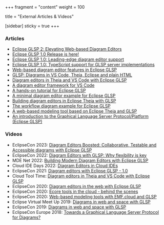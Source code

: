 +++
fragment = "content"
weight = 100

title = "External Articles & Videos"

[sidebar]
  sticky = true
+++

### Articles

* <a target="_blank" href="https://eclipsesource.com/blogs/2024/01/31/eclipse-glsp-2-elevating-web-based-diagram-editors/">Eclipse GLSP 2: Elevating Web-based Diagram Editors</a>
* <a target="_blank" href="https://eclipsesource.com/blogs/2022/07/06/eclipse-glsp-1-0-release-is-here/">Eclipse GLSP 1.0 Release is here!</a>
* <a target="_blank" href="https://eclipsesource.com/blogs/2022/07/14/eclipse-glsp-1-0-leading-edge-diagram-editor-support/">Eclipse GLSP 1.0: Leading-edge diagram editor support</a>
* <a target="_blank" href="https://eclipsesource.com/blogs/2022/07/20/eclipse-glsp-1-0-typescript-support-for-glsp-server-implementations/">Eclipse GLSP 1.0: TypeScript support for GLSP server implementations</a>
* <a target="_blank" href="https://eclipsesource.com/blogs/2021/02/10/web-based-diagram-editor-features-in-eclipse-glsp/">Web-based diagram editor features in Eclipse GLSP</a>
* <a target="_blank" href="https://eclipsesource.com/blogs/2021/01/27/glsp-diagrams-in-vs-code-theia-eclipse-and-plain-html/">GLSP: Diagrams in VS Code, Theia, Eclipse and plain HTML</a>
* <a target="_blank" href="https://eclipsesource.com/blogs/2021/05/06/diagram-editors-in-theia-and-vs-code-with-eclipse-glsp/">Diagram editors in Theia and VS Code with Eclipse GLSP</a>
* <a target="_blank" href="https://eclipsesource.com/blogs/2021/04/16/a-diagram-editor-framework-for-vs-code/">A diagram editor framework for VS Code</a>
* <a target="_blank" href="https://eclipsesource.com/blogs/2021/10/05/a-hands-on-tutorial-for-eclipse-glsp/">A hands-on tutorial for Eclipse GLSP</a>
* <a target="_blank" href="https://eclipsesource.com/blogs/2021/03/17/a-minimal-diagram-editor-example-for-eclipse-glsp/">A minimal diagram editor example for Eclipse GLSP</a>
* <a target="_blank" href="https://eclipsesource.com/blogs/2021/03/03/building-diagram-editors-in-eclipse-theia-with-glsp/">Building diagram editors in Eclipse Theia with GLSP</a>
* <a target="_blank" href="https://eclipsesource.com/blogs/2021/02/17/the-workflow-diagram-example-for-eclipse-glsp/">The workflow diagram example for Eclipse GLSP</a>
* <a target="_blank" href="https://eclipsesource.com/blogs/2020/07/24/a-web-based-modeling-tool-based-on-eclipse-theia/">A web-based modeling tool based on Eclipse Theia and GLSP</a>
* <a target="_blank" href="https://eclipsesource.com/blogs/2019/11/04/introducing-the-graphical-language-server-protocol-platform-eclipse-glsp/">An introduction to the Graphical Language Server Protocol/Platform (Eclipse GLSP)</a>

### Videos

* EclipseCon 2023: <a target="_blank" href="https://www.youtube.com/watch?v=RBbI_QBzwl4">Diagram Editors Boosted: Collaborative, Testable and Accessible diagrams with Eclipse GLSP</a>
* EclipseCon 2022: <a target="_blank" href="https://www.youtube.com/watch?v=mSTXgUZCBVE">Diagram Editors with GLSP: Why flexibility is key</a>
* MDE Net 2022: <a target="_blank" href="https://www.youtube.com/watch?v=f5gVKh04Oho">Building Modern Diagram Editors with Eclipse GLSP</a>
* Cloud IDE Days 2022: <a target="_blank" href="https://www.youtube.com/watch?v=Ug-90u8Ra0E">Diagram Editors in Cloud IDEs</a>
* EclipseCon 2021: <a target="_blank" href="https://youtu.be/tpCY4oJgor8">Diagram editors with Eclipse GLSP - 1.0</a>
* Cloud Tool Time: <a target="_blank" href="https://youtu.be/d4kzcNAngaY">Diagram editors in Theia and VS Code with Eclipse GLSP</a>
* EclipseCon 2020: <a target="_blank" href="https://youtu.be/tqcCUxtyslE">Diagram editors in the web with Eclipse GLSP</a>
* EclipseCon 2020: <a target="_blank" href="https://youtu.be/YQyaCR_V5zc">Ecore tools in the cloud - behind the scenes</a>
* EclipseCon 2020: <a target="_blank" href="https://youtu.be/yxS-Xsx-4Tw">Web-based modeling tools with EMF.cloud and GLSP</a>
* Eclipse Virtual Meet Up 2019: <a target="_blank" href="https://youtu.be/YxaVXQyYlu4">Diagrams in web and space with GLSP</a>
* EclipseCon 2019: <a target="_blank" href="https://youtu.be/uzOHsN8PrYc">Diagrams in web and space with GLSP</a>
* EclipseCon Europe 2018: <a target="_blank" href="https://www.youtube.com/watch?v=snb1UTSH3Zw">Towards a Graphical Language Server Protocol for Diagrams?</a>
